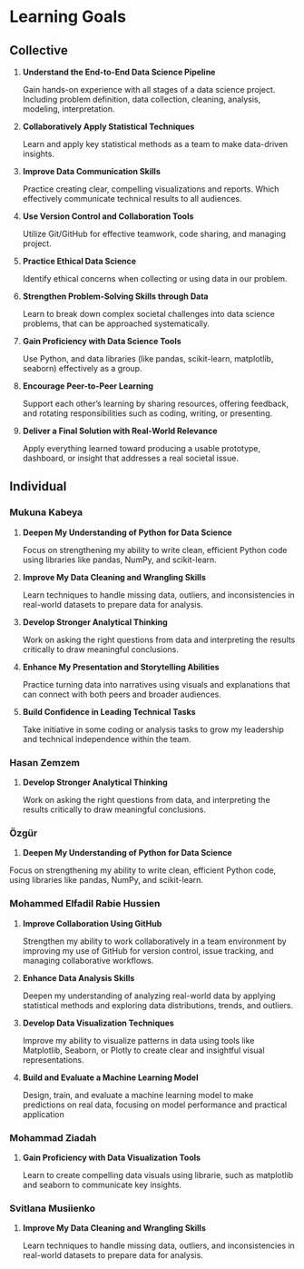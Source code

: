 # Learning Goals

## Collective

1. **Understand the End-to-End Data Science Pipeline**

   Gain hands-on experience with all stages of a data science project.
   Including problem definition, data collection, cleaning, analysis, modeling, interpretation.

2. **Collaboratively Apply Statistical Techniques**

   Learn and apply key statistical methods as a team to make data-driven insights.

3. **Improve Data Communication Skills**

   Practice creating clear, compelling visualizations and reports.
  Which effectively communicate technical results to all audiences.

4. **Use Version Control and Collaboration Tools**

   Utilize Git/GitHub for effective teamwork, code sharing, and managing project.

5. **Practice Ethical Data Science**

   Identify ethical concerns when collecting or using data in our problem.

6. **Strengthen Problem-Solving Skills through Data**

   Learn to break down complex societal challenges into data science problems,
   that can be approached systematically.

7. **Gain Proficiency with Data Science Tools**

   Use Python, and data libraries (like pandas, scikit-learn, matplotlib, seaborn)
   effectively as a group.

8. **Encourage Peer-to-Peer Learning**

   Support each other’s learning by sharing resources, offering feedback,
   and rotating responsibilities such as coding, writing, or presenting.

9. **Deliver a Final Solution with Real-World Relevance**

    Apply everything learned toward producing a usable prototype,
    dashboard, or insight that addresses a real societal issue.

## Individual

### Mukuna Kabeya

1. **Deepen My Understanding of Python for Data Science**

   Focus on strengthening my ability to write clean, efficient Python code
   using libraries like pandas, NumPy, and scikit-learn.

2. **Improve My Data Cleaning and Wrangling Skills**

   Learn techniques to handle missing data, outliers,
   and inconsistencies in real-world datasets to prepare data for analysis.

3. **Develop Stronger Analytical Thinking**

   Work on asking the right questions from data
   and interpreting the results critically to draw meaningful conclusions.

4. **Enhance My Presentation and Storytelling Abilities**

   Practice turning data into narratives using visuals
   and explanations that can connect with both peers and broader audiences.

5. **Build Confidence in Leading Technical Tasks**

   Take initiative in some coding or analysis tasks to grow my leadership
   and technical independence within the team.

### Hasan Zemzem

1. **Develop Stronger Analytical Thinking**

   Work on asking the right questions from data,
   and interpreting the results critically to draw meaningful conclusions.

### Özgür

1. **Deepen My Understanding of Python for Data Science**

  Focus on strengthening my ability to write clean, efficient Python code,
  using libraries like pandas, NumPy, and scikit-learn.

### Mohammed Elfadil Rabie Hussien

1. **Improve Collaboration Using GitHub**

   Strengthen my ability to work collaboratively in a team environment
   by improving my use of GitHub for version control,
   issue tracking, and managing collaborative workflows.

2. **Enhance Data Analysis Skills**

   Deepen my understanding of analyzing real-world data
   by applying statistical methods
   and exploring data distributions, trends, and outliers.

3. **Develop Data Visualization Techniques**

   Improve my ability to visualize patterns in data using tools like Matplotlib, Seaborn, or Plotly to create clear and insightful visual representations.

4. **Build and Evaluate a Machine Learning Model**

   Design, train, and evaluate a machine learning model
   to make predictions on real data,
   focusing on model performance and practical application

### Mohammad Ziadah

1. **Gain Proficiency with Data Visualization Tools**

   Learn to create compelling data visuals using librarie,
   such as matplotlib and seaborn to communicate key insights.

### Svitlana Musiienko

1. **Improve My Data Cleaning and Wrangling Skills**

   Learn techniques to handle missing data, outliers,
   and inconsistencies in real-world datasets to prepare data for analysis.
   
